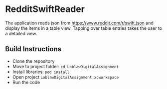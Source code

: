 # RedditSwiftReader
The application reads json from https://www.reddit.com/r/swift.json and display the items in a table view. Tapping over table entries takes the user to a detailed view.

## Build Instructions
 - Clone the repository
 - Move to project folder: `cd LoblawDigitalAssignment`
 - Install libraries: `pod install`
 - Open project `LoblawDigitalAssignment.xcworkspace`
 - Run the code
